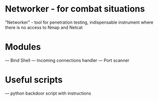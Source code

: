 # Networker - for combat situations
"Networker" - tool for penetration testing, indispensable instrument where there is no access to Nmap and Netcat 
# Modules
— Bind Shell
— Incoming connections handler
— Port scanner 
# Useful scripts
— python backdoor script with instructions 
